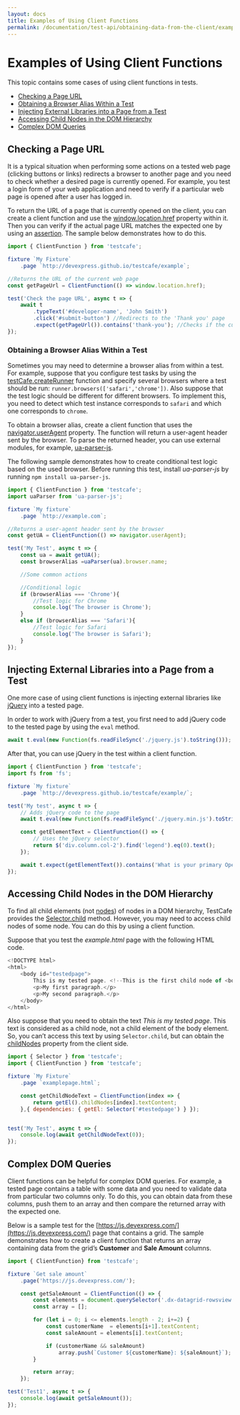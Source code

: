 ```yaml
---
layout: docs
title: Examples of Using Client Functions
permalink: /documentation/test-api/obtaining-data-from-the-client/examples-of-using-client-functions.html
---
```

# Examples of Using Client Functions

This topic contains some cases of using client functions in tests.

* [Checking a Page URL](#checking-a-page-url)
* [Obtaining a Browser Alias Within a Test](#obtaining-a-browser-alias-within-a-test)
* [Injecting External Libraries into a Page from a Test](#injecting-external-libraries-into-a-page-from-a-test)
* [Accessing Child Nodes in the DOM Hierarchy](#accessing-child-nodes-in-the-dom-hierarchy)
* [Complex DOM Queries](#complex-dom-queries)

## Checking a Page URL

It is a typical situation when performing some actions on a tested web page (clicking buttons or links) redirects a browser to another page and you need to check whether a desired page is currently opened. For example, you test a login form of your web application and need to verify if a particular web page is opened after a user has logged in.

To return the URL of a page that is currently opened on the client, you can create a client function and use the [window.location.href](https://www.w3schools.com/jsref/prop_loc_href.asp) property within it. Then you can verify if the actual page URL matches the expected one by using an [assertion](../assertions/README.md). The sample below demonstrates how to do this.

```js
import { ClientFunction } from 'testcafe';

fixture `My Fixture`
    .page `http://devexpress.github.io/testcafe/example`;

//Returns the URL of the current web page
const getPageUrl = ClientFunction(() => window.location.href);

test('Check the page URL', async t => {
    await t
        .typeText('#developer-name', 'John Smith')
        .click('#submit-button') //Redirects to the 'Thank you' page
        .expect(getPageUrl()).contains('thank-you'); //Checks if the current page URL contains the 'thank-you' string
});
```

### Obtaining a Browser Alias Within a Test

Sometimes you may need to determine a browser alias from within a test. For example, suppose that you configure test tasks by using the [testCafe.createRunner](../../using-testcafe/programming-interface/testcafe.md#createrunner) function and specify several browsers where a test should be run: `runner.browsers(['safari','chrome'])`. Also suppose that the test logic should be different for different browsers. To implement this, you need to detect which test instance corresponds to `safari` and which one corresponds to `chrome`.

To obtain a browser alias, create a client function that uses the [navigator.userAgent](https://www.w3schools.com/jsref/prop_nav_useragent.asp) property. The function will return a user-agent header sent by the browser. To parse the returned header, you can use external modules, for example, [ua-parser-js](https://github.com/faisalman/ua-parser-js).

The following sample demonstrates how to create conditional test logic based on the used browser. Before running this test, install *ua-parser-js* by running `npm install ua-parser-js`.

```js
import { ClientFunction } from 'testcafe';
import uaParser from 'ua-parser-js';

fixture `My fixture`
    .page `http://example.com`;

//Returns a user-agent header sent by the browser
const getUA = ClientFunction(() => navigator.userAgent);

test('My Test', async t => {
    const ua = await getUA();
    const browserAlias =uaParser(ua).browser.name;

    //Some common actions

    //Conditional logic
    if (browserAlias === 'Chrome'){
        //Test logic for Chrome
        console.log('The browser is Chrome');
    }
    else if (browserAlias === 'Safari'){
        //Test logic for Safari
        console.log('The browser is Safari');
    }
});
```

## Injecting External Libraries into a Page from a Test

One more case of using client functions is injecting external libraries like [jQuery](https://jquery.com/) into a tested page.

In order to work with jQuery from a test, you first need to add jQuery code to the tested page by using the `eval` method.

```js
await t.eval(new Function(fs.readFileSync('./jquery.js').toString()));
```

After that,  you can use jQuery in the test within a client function.

```js
import { ClientFunction } from 'testcafe';
import fs from 'fs';

fixture `My fixture`
    .page `http://devexpress.github.io/testcafe/example/`;

test('My test', async t => {
    // Adds jQuery code to the page
    await t.eval(new Function(fs.readFileSync('./jquery.min.js').toString()));

    const getElementText = ClientFunction(() => {
        // Uses the jQuery selector
        return $('div.column.col-2').find('legend').eq(0).text();
    });

    await t.expect(getElementText()).contains('What is your primary Operating System');
});
```

## Accessing Child Nodes in the DOM Hierarchy

To find all child elements (not [nodes](https://developer.mozilla.org/en-US/docs/Web/API/Node)) of nodes in a DOM hierarchy, TestCafe provides the [Selector.child](../selecting-page-elements/selectors/functional-style-selectors.md#child) method. However, you may need to access child nodes of some node. You can do this by using a client function.

Suppose that you test the *example.html* page with the following HTML code.

```js
<!DOCTYPE html>
<html>
    <body id="testedpage">
        This is my tested page. <!--This is the first child node of <body>-->
        <p>My first paragraph.</p>
        <p>My second paragraph.</p>
    </body>
</html>
```

Also suppose that you need to obtain the text *This is my tested page*. This text is considered as a child node, not a child element of the body element. So, you can’t access this text by using `Selector.child`, but can obtain the [childNodes](https://developer.mozilla.org/en-US/docs/Web/API/Node/childNodes) property from the client side.

```js
import { Selector } from 'testcafe';
import { ClientFunction } from 'testcafe';

fixture `My Fixture`
    .page `examplepage.html`;

    const getChildNodeText = ClientFunction(index => {
        return getEl().childNodes[index].textContent;
    },{ dependencies: { getEl: Selector('#testedpage') } });


test('My Test', async t => {
    console.log(await getChildNodeText(0));
});
```

## Complex DOM Queries

Client functions can be helpful for complex DOM queries. For example, a tested page contains a table with some data and you need to validate data from particular two columns only. To do this, you can obtain data from these columns, push them to an array and then compare the returned array with the expected one.

Below is a sample test for the [https://js.devexpress.com/](https://js.devexpress.com/) page that contains a grid. The sample demonstrates how to create a client function that returns an array containing data from the grid’s **Customer** and **Sale Amount** columns.

```js
import { ClientFunction} from 'testcafe';

fixture `Get sale amount`
    .page('https://js.devexpress.com/');

    const getSaleAmount = ClientFunction(() => {
        const elements = document.querySelector('.dx-datagrid-rowsview').querySelectorAll('td:nth-child(3),td:nth-child(7)');
        const array = [];

        for (let i = 0; i <= elements.length - 2; i+=2) {
            const customerName  = elements[i+1].textContent;
            const saleAmount = elements[i].textContent;

            if (customerName && saleAmount)
                array.push(`Customer ${customerName}: ${saleAmount}`);
        }

        return array;
    });

test('Test1', async t => {
    console.log(await getSaleAmount());
});
```